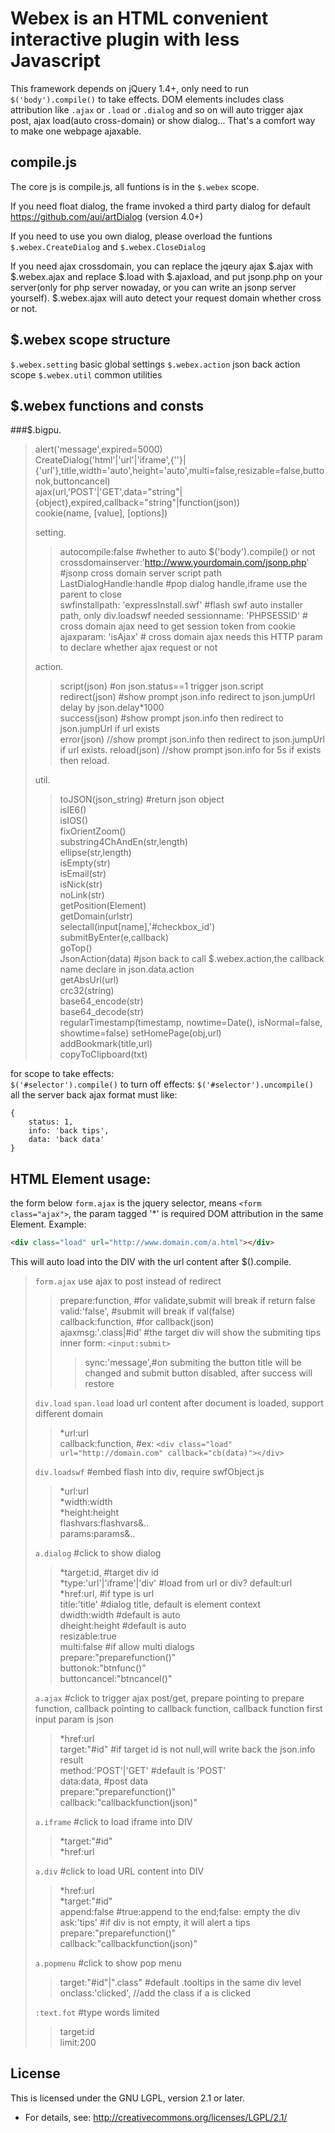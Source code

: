 Webex is an HTML convenient interactive plugin with less Javascript 
======
This framework depends on jQuery 1.4+, only need to run `$('body').compile()` to take effects. DOM elements includes class attribution like `.ajax` or `.load` or `.dialog`  and so on will auto trigger ajax post, ajax load(auto cross-domain) or show dialog... That's a comfort way to make one webpage ajaxable.

compile.js
------
The core js is compile.js, all funtions is in the `$.webex` scope.

If you need float dialog, the frame invoked a third party dialog for default
https://github.com/aui/artDialog (version 4.0+)

If you need to use you own dialog, please overload the funtions `$.webex.CreateDialog` and `$.webex.CloseDialog`

If you need ajax crossdomain, you can replace the jqeury ajax $.ajax with $.webex.ajax and replace $.load with $.ajaxload, and put jsonp.php on your server(only for php server nowaday, or you can write an jsonp server yourself). $.webex.ajax will auto detect your request domain whether cross or not.

$.webex scope structure
-------
`$.webex.setting` basic global settings
`$.webex.action` json back action scope
`$.webex.util` common utilities

$.webex functions and consts
-------
###$.bigpu.  
> alert('message',expired=5000)  
> CreateDialog('html'|'url'|'iframe',{'<html>'}|{'url'},title,width='auto',height='auto',multi=false,resizable=false,buttonok,buttoncancel)  
> ajax(url,'POST'|'GET',data="string"|{object},expired,callback="string"|function(json))  
> cookie(name, [value], [options])  
> 
> setting.  
> > autocompile:false #whether to auto $('body').compile() or not  
> > crossdomainserver:'http://www.yourdomain.com/jsonp.php' #jsonp cross domain server script path
> > LastDialogHandle:handle #pop dialog handle,iframe use the parent to close  
> > swfinstallpath: 'expressInstall.swf' #flash swf auto installer path, only div.loadswf needed
> > sessionname: 'PHPSESSID' # cross domain ajax need to get session token from cookie  
> > ajaxparam: 'isAjax' # cross domain ajax needs this HTTP param to declare whether ajax request or not
> 
> action.  
> > script(json) #on json.status==1 trigger json.script  
> > redirect(json) #show prompt json.info redirect to json.jumpUrl delay by json.delay*1000  
> > success(json) #show prompt json.info then redirect to json.jumpUrl if url exists  
> > error(json) //show prompt json.info then redirect to json.jumpUrl if url exists.
> > reload(json)  //show prompt json.info for 5s if exists then reload.
> 
> util.  
> > toJSON(json_string) #return json object  
> > isIE6()  
> > isIOS()  
> > fixOrientZoom()  
> > substring4ChAndEn(str,length)  
> > ellipse(str,length)  
> > isEmpty(str)  
> > isEmail(str)  
> > isNick(str)  
> > noLink(str)  
> > getPosition(Element)  
> > getDomain(urlstr)  
> > selectall(input[name],'#checkbox_id')  
> > submitByEnter(e,callback)  
> > goTop()  
> > JsonAction(data) #json back to call $.webex.action,the callback name declare in json.data.action  
> > getAbsUrl(url)  
> > crc32(string)  
> > base64_encode(str)  
> > base64_decode(str)  
> > regularTimestamp(timestamp, nowtime=Date(), isNormal=false, showtime=false)
> > setHomePage(obj,url)  
> > addBookmark(title,url)  
> > copyToClipboard(txt)  

for scope to take effects:  
   `$('#selector').compile()` 
to turn off effects:
   `$('#selector').uncompile()`  
all the server back ajax format must like:  
```
{
	status: 1,
	info: 'back tips',
	data: 'back data'
}
```

HTML Element usage:
------- 
the form below `form.ajax` is the jquery selector, means `<form class="ajax">`, the param tagged '*' is required DOM attribution in the same Element. 
Example:
```html
<div class="load" url="http://www.domain.com/a.html"></div>
```
This will auto load into the DIV with the url content after $().compile.  

> `form.ajax` use ajax to post instead of redirect  
> > prepare:function, #for validate,submit will break if return false  
> > valid:'false', #submit will break if val(false)  
> > callback:function, #for callback(json)  
> > ajaxmsg:'.class|#id' #the target div will show the submiting tips  
> > inner form: `<input:submit>`  
> > > sync:'message',#on submiting the button title will be changed and submit button disabled, after success will restore  
> 
> `div.load` `span.load`  load url content after document is loaded, support different domain  
> > *url:url  
> > callback:function, #ex: `<div class="load" url="http://domain.com" callback="cb(data)"></div>`  
> 
> `div.loadswf` #embed flash into div, require swfObject.js 
> > *url:url  
> > *width:width  
> > *height:height  
> > flashvars:flashvars&..  
> > params:params&..  
> 
> `a.dialog` #click to show dialog  
> > *target:id, #target div id  
> > *type:'url'|'iframe'|'div' #load from url or div? default:url  
> > *href:url, #if type is url  
> > title:'title' #dialog title, default is element context  
> > dwidth:width #default is auto  
> > dheight:height #default is auto  
> > resizable:true  
> > multi:false #if allow multi dialogs  
> > prepare:"preparefunction()"  
> > buttonok:"btnfunc()"  
> > buttoncancel:"btncancel()"  
> 
> `a.ajax`  #click to trigger ajax post/get, prepare pointing to prepare function, callback pointing to callback function, callback function first input param is json  
> > *href:url  
> > target:"#id" #if target id is not null,will write back the json.info result  
> > method:'POST'|'GET' #default is 'POST'  
> > data:data, #post data  
> > prepare:"preparefunction()"  
> > callback:"callbackfunction(json)"  
> 
> `a.iframe` #click to load iframe into DIV  
> > *target:"#id"  
> > *href:url  
> 
> `a.div` #click to load URL content into DIV  
> > *href:url  
> > *target:"#id"  
> > append:false  #true:append to the end;false: empty the div  
> > ask:'tips'  #if div is not empty, it will alert a tips  
> > prepare:"preparefunction()"  
> > callback:"callbackfunction(json)"  
> 
> `a.popmenu` #click to show pop menu  
> > target:"#id"|".class"  #default .tooltips in the same div level  
> > onclass:'clicked', //add the class if a is clicked  
> 
> `:text.fot` #type words limited  
> > target:id  
> > limit:200  

License
-------
This is licensed under the GNU LGPL, version 2.1 or later.  
* For details, see: http://creativecommons.org/licenses/LGPL/2.1/  
